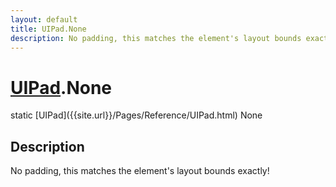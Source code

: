 ```yaml
---
layout: default
title: UIPad.None
description: No padding, this matches the element's layout bounds exactly!
---
```

# [UIPad]({{site.url}}/Pages/Reference/UIPad.html).None

<div class='signature' markdown='1'>
static [UIPad]({{site.url}}/Pages/Reference/UIPad.html) None
</div>

## Description
No padding, this matches the element's layout bounds
exactly!

